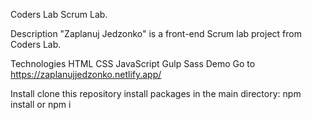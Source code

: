 Coders Lab Scrum Lab.

Description
"Zaplanuj Jedzonko" is a front-end Scrum lab project from Coders Lab.

Technologies
HTML
CSS
JavaScript
Gulp Sass
Demo
Go to https://zaplanujjedzonko.netlify.app/

Install
clone this repository
install packages in the main directory: npm install or npm i
